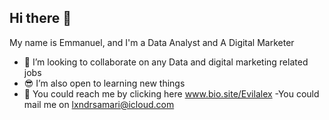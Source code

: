 ## Hi there 👋

My name is Emmanuel, and I'm a Data Analyst and A Digital Marketer
- 🧸 I’m looking to collaborate on any Data and digital marketing related jobs 
- 😎 I’m also open to learning new things
- 🐻 You could reach me by clicking here www.bio.site/Evilalex 
                               -You could mail me on lxndrsamari@icloud.com
